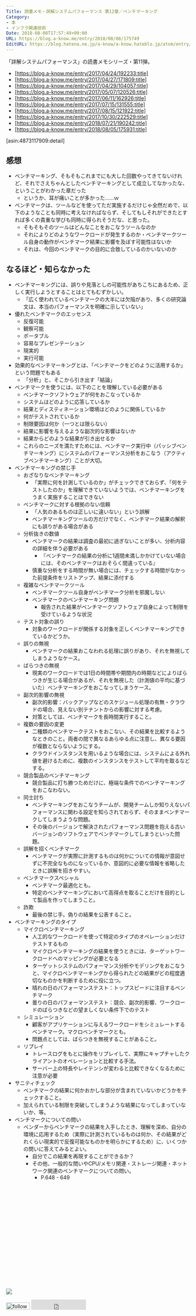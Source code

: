 ```yaml
---
Title: 読書メモ・詳解システムパフォーマンス 第12章／ベンチマーキング
Category:
- 本
- インフラ関連技術
Date: 2018-08-08T17:57:49+09:00
URL: https://blog.a-know.me/entry/2018/08/08/175749
EditURL: https://blog.hatena.ne.jp/a-know/a-know.hateblo.jp/atom/entry/10257846132608782574
---
```


「詳解システムパフォーマンス」の読書メモシリーズ・第11弾。

* [https://blog.a-know.me/entry/2017/04/24/192233:title]
* [https://blog.a-know.me/entry/2017/04/27/171809:title]
* [https://blog.a-know.me/entry/2017/04/29/104057:title]
* [https://blog.a-know.me/entry/2017/05/07/120526:title]
* [https://blog.a-know.me/entry/2017/06/11/162926:title]
* [https://blog.a-know.me/entry/2017/07/15/131555:title]
* [https://blog.a-know.me/entry/2017/08/15/121922:title]
* [https://blog.a-know.me/entry/2017/10/30/222529:title]
* [https://blog.a-know.me/entry/2018/07/21/190242:title]
* [https://blog.a-know.me/entry/2018/08/05/175931:title]


[asin:4873117909:detail]

## 感想
- ベンチマーキング、そもそもこれまでにも大した回数やってきてないけれど、それでさえちゃんとしたベンチマーキングとして成立してなかったな、ということがわかった章だった
    - というか、耳が痛いことが多かった......ｗ
- ベンチマークは、ツールなどを使ってただ実施するだけじゃ全然だめで、以下のようなことも同時に考えなければならず、そしてもしそれができたとすれば多くの貴重な学びも同時に得られそうだな、と思った。
    - そもそもそのツールはどんなことをおこなうツールなのか
    - それによりどのようなワークロードが発生するのか・ベンチマークツール自身の動作がベンチマーク結果に影響を及ぼす可能性はないか
    - それは、今回のベンチマークの目的に合致しているのかいないのか



<!-- more -->



## なるほど・知らなかった
- ベンチマーキングには、誤りや見落としの可能性があちこちにあるため、正しく実行しようとすることはとてもむずかしい。
    - 「広く使われているベンチマークの大半には欠陥があり、多くの研究論文は、本当のパフォーマンスを明確に示していない」
- 優れたベンチマークのエッセンス
    - 反復可能
    - 観察可能
    - ポータブル
    - 容易なプレゼンテーション
    - 現実的
    - 実行可能
- 効果的なベンチマーキングとは、「ベンチマークをどのように活用するか」という問題でもある
    - 「分析」と、そこから引き出す「結論」
- ベンチマークを使うには、以下のことを理解している必要がある
    - ベンチマークソフトウェアが何をおこなっているか
    - システムはどのように応答しているか
    - 結果とディスティネーション環境はどのように関係しているか
    - 何がテストされているか
    - 制限要因は何か（一つとは限らない）
    - 結果に影響を与えるような副次的な影響はないか
    - 結果からどのような結果が引き出せるか
    - これらのニーズを満たすためには、ベンチマーク実行中（パッシブベンチマーキング）にシステムのパフォーマンス分析をおこなう（アクティブベンチマーキング）ことが大切。
- ベンチマーキングの禁じ手
    - おざなりなベンチマーキング
        - 「実際に何を計測しているのか」がチェックできておらず、「何をテストしたのか」を理解できていないようでは、ベンチマーキングをうまく実施することはできない
    - ベンチマークに対する根拠のない信頼
        - 「人気のあるものは正しいに違いない」という誤解
        - ベンチマーキングツールの方だけでなく、ベンチマーク結果の解釈にも誤りがある場合がある
    - 分析抜きの数値
        - ベンチマークの結果は調査の最初に過ぎないことが多い、分析内容の詳細を伴う必要がある
            - 『ベンチマークの結果の分析に1週間未満しかかけていない場合には、そのベンチマークはおそらく間違っている』
        - 慎重な分析をする時間が無い場合には、チェックする時間がなかった前提条件をリストアップ、結果に添付する
    - 複雑なベンチマークツール
        - ベンチマークツール自身がベンチマーク分析を邪魔しない
        - ベンチマークのベンチマーキング問題
            - 報告された結果がベンチマークソフトウェア自身によって制限を受けているような状況
    - テスト対象の誤り
        - 対象のワークロードが関係する対象を正しくベンチマーキングできているかどうか。
    - 誤りの無視
        - ベンチマークの結果おこなわれる処理に誤りがあり、それを無視してしまうようなケース。
    - ばらつきの無視
        - 現実のワークロードでは1日の時間帯や期間内の時期などによりばらつきが生じる場合があるが、それを無視した（計測値の平均に基づいた）ベンチマーキングをおこなってしまうケース。
    - 副次的影響の無視
        - 副次的影響：バックアップなどのスケジュール処理の有無・クラウドの場合、見えない別テナントからの影響に対する考慮。
        - 対策としては、ベンチマークを長時間実行すること。
    - 複数の要因の変更
        - 二種類のベンチマークテストをおこない、その結果を比較するようなときのこと。両者の間で異なるあらゆる点に注意し、異なる要因が複数とならないようにする。
        - クラウドインスタンスを用いるような場合には、システムによる外れ値を避けるために、複数のインスタンスをテストして平均を取るなどする。
    - 競合製品のベンチマーキング
        - 競合製品に打ち勝つためだけに、極端な条件でのベンチマーキングをおこなわない。
    - 同士討ち
        - ベンチマーキングをおこなうチームが、開発チームしか知りえないパフォーマンスに関わる設定を知らされておらず、そのままベンチマークしてしまうような問題。
        - その後のバージョンで解決されたパフォーマンス問題を抱える古いバージョンのソフトウェアでベンチマークしてしまうといった問題。
    - 誤解を招くベンチマーク
        - ベンチマークが実際に計測するものは何かについての情報が意図せずに不完全なものになっているか、意図的に必要な情報を省略したときに誤解を招きやすい。
    - ベンチマークスペシャル
        - ベンチマーク最適化とも。
        - 特定のベンチマーキングにおいて高得点を取ることだけを目的として製品を作ってしまうこと。
    - 詐欺
        - 最後の禁じ手。偽りの結果を公表すること。
- ベンチマーキングのタイプ
    - マイクロベンチマーキング
        - 人工的なワークロードを使って特定のタイプのオペレーションだけテストするもの
        - マイクロベンチマーキングの結果を使うときには、ターゲットワークロードへのマッピングが必要となる
        - ターゲットシステムのパフォーマンス分析やモデリングをおこなうと、マイクロベンチマーキングから得られたどの結果がどの程度適切なものかを判断するために役に立つ。
        - 晴れの日のパフォーマンステスト：トップスピードに注目するベンチマーク
        - 曇りの日のパフォーマンステスト：競合、副次的影響、ワークロードのばらつきなどの望ましくない条件下でのテスト
    - シミュレーション
        - 顧客がアプリケーションに与えるワークロードをシミュレートするベンチマーク。マクロベンチマークとも。
        - 問題点としては、ばらつきを無視することがあること。
    - リプレイ
        - トレースログをもとに操作をリプレイして、実際にキャプチャしたクライアントのオペレーションと比較する手法。
        - サーバー上の特長やレイテンシが変わると比較できなくなるために注意が必要
- サニティチェック
    - ベンチマークの結果に何かおかしな部分が含まれていないかどうかをチェックすること。
    - 加えられている制限を突破してしまうような結果になってしまっていないか、等。
- ベンチマークについての問い
    - ベンダーからベンチマークの結果を入手したとき、理解を深め、自分の環境に応用するため（実際に計測されているものは何か、その結果がどれくらい現実的で反復可能なものかを明らかにするため）に、いくつかの問いに答えてみるとよい。
        - 自分でこの結果を再現することができるか？
        - その他、一般的な問いやCPU/メモリ関連・ストレージ関連・ネットワーク関連のベンチマークについての問い。
            - P.648 - 649


<div>
<br>
<script async src="//pagead2.googlesyndication.com/pagead/js/adsbygoogle.js"></script>
<!-- article-bottom2 -->
<ins class="adsbygoogle"
     style="display:inline-block;width:300px;height:250px"
     data-ad-client="ca-pub-3463034538369189"
     data-ad-slot="5274552934"></ins>
<script>
(adsbygoogle = window.adsbygoogle || []).push({});
</script>

<a href="https://bit.ly/grass-graph" target='blank' rel="nofollow"><img src="https://cdn-ak.f.st-hatena.com/images/fotolife/a/a-know/20170405/20170405220342.png"></a>
<br>
</div>

<div>
<a href='https://cloud.feedly.com/#subscription%2Ffeed%2Fhttp%3A%2F%2Fblog.a-know.me%2Ffeed'  target='blank'><img id='feedlyFollow' src='https://s3.feedly.com/img/follows/feedly-follow-rectangle-volume-small_2x.png' alt='follow us in feedly' width='65' height='20'></a>



<iframe src="https://blog.hatena.ne.jp/a-know/a-know.hateblo.jp/subscribe/iframe" allowtransparency="true" frameborder="0" scrolling="no" width="150" height="28"></iframe>
</div>



<script src="https://moshi-moshi.moshimo.works/moshimoshi/a_know_blog/2018-08-08-175749?title=%e8%aa%ad%e6%9b%b8%e3%83%a1%e3%83%a2%e3%83%bb%e8%a9%b3%e8%a7%a3%e3%82%b7%e3%82%b9%e3%83%86%e3%83%a0%e3%83%91%e3%83%95%e3%82%a9%e3%83%bc%e3%83%9e%e3%83%b3%e3%82%b9%20%e7%ac%ac12%e7%ab%a0%ef%bc%8f%e3%83%99%e3%83%b3%e3%83%81%e3%83%9e%e3%83%bc%e3%82%ad%e3%83%b3%e3%82%b0"></script>
